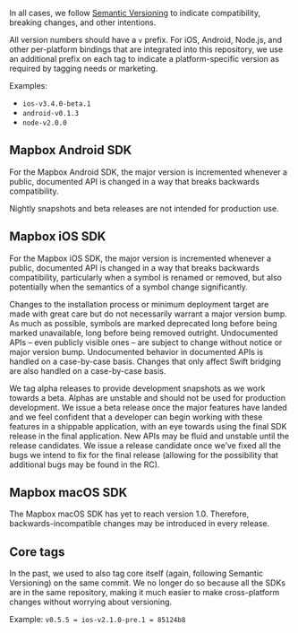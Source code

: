 In all cases, we follow [Semantic Versioning](http://semver.org) to indicate compatibility, breaking changes, and other intentions. 

All version numbers should have a `v` prefix. For iOS, Android, Node.js, and other per-platform bindings that are integrated into this repository, we use an additional prefix on each tag to indicate a platform-specific version as required by tagging needs or marketing.

Examples:

- `ios-v3.4.0-beta.1`
- `android-v0.1.3`
- `node-v2.0.0`

## Mapbox Android SDK

For the Mapbox Android SDK, the major version is incremented whenever a public, documented API is changed in a way that breaks backwards compatibility.

Nightly snapshots and beta releases are not intended for production use.

## Mapbox iOS SDK

For the Mapbox iOS SDK, the major version is incremented whenever a public, documented API is changed in a way that breaks backwards compatibility, particularly when a symbol is renamed or removed, but also potentially when the semantics of a symbol change significantly.

Changes to the installation process or minimum deployment target are made with great care but do not necessarily warrant a major version bump. As much as possible, symbols are marked deprecated long before being marked unavailable, long before being removed outright. Undocumented APIs – even publicly visible ones – are subject to change without notice or major version bump. Undocumented behavior in documented APIs is handled on a case-by-case basis. Changes that only affect Swift bridging are also handled on a case-by-case basis.

We tag alpha releases to provide development snapshots as we work towards a beta. Alphas are unstable and should not be used for production development. We issue a beta release once the major features have landed and we feel confident that a developer can begin working with these features in a shippable application, with an eye towards using the final SDK release in the final application. New APIs may be fluid and unstable until the release candidates. We issue a release candidate once we’ve fixed all the bugs we intend to fix for the final release (allowing for the possibility that additional bugs may be found in the RC).

## Mapbox macOS SDK

The Mapbox macOS SDK has yet to reach version 1.0. Therefore, backwards-incompatible changes may be introduced in every release.

## Core tags

In the past, we used to also tag core itself (again, following Semantic Versioning) on the same commit. We no longer do so because all the SDKs are in the same repository, making it much easier to make cross-platform changes without worrying about versioning.

Example: `v0.5.5 = ios-v2.1.0-pre.1 = 85124b8`